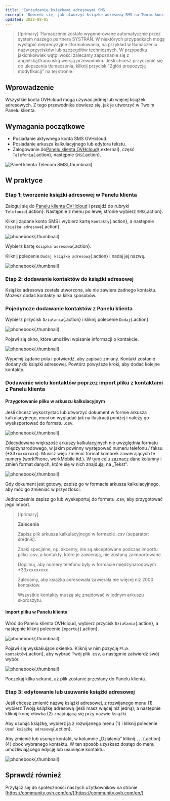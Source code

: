 ```yaml
---
title: 'Zarządzanie książkami adresowymi SMS'
excerpt: 'Dowiedz się, jak utworzyć książkę adresową SMS na Twoim koncie OVHcloud'
updated: 2022-08-05
---
```


> [!primary]
> Tłumaczenie zostało wygenerowane automatycznie przez system naszego partnera SYSTRAN. W niektórych przypadkach mogą wystąpić nieprecyzyjne sformułowania, na przykład w tłumaczeniu nazw przycisków lub szczegółów technicznych. W przypadku jakichkolwiek wątpliwości zalecamy zapoznanie się z angielską/francuską wersją przewodnika. Jeśli chcesz przyczynić się do ulepszenia tłumaczenia, kliknij przycisk "Zgłóś propozycję modyfikacji" na tej stronie.
>

## Wprowadzenie

Wszystkie konta OVHcloud mogą używać jednej lub więcej książek adresowych. Z tego przewodnika dowiesz się, jak je utworzyć w Twoim Panelu klienta.

## Wymagania początkowe

- Posiadanie aktywnego konta SMS OVHcloud.
- Posiadanie arkusza kalkulacyjnego lub edytora tekstu.
- Zalogowanie do[Panelu klienta OVHcloud](https://www.ovh.com/auth/?action=gotomanager&from=https://www.ovh.pl/&ovhSubsidiary=pl){.external}, część `Telefonia`{.action}, następnie `SMS`{.action}.

![Panel klienta Telecom SMS](https://raw.githubusercontent.com/ovh/docs/master/templates/control-panel/product-selection/telecom/tpl-telecom-03-en-sms.png){.thumbnail}

## W praktyce

### Etap 1: tworzenie książki adresowej w Panelu klienta

Zaloguj się do [Panelu klienta OVHcloud](https://www.ovh.com/auth/?action=gotomanager&from=https://www.ovh.pl/&ovhSubsidiary=pl) i przejdź do rubryki `Telefonia`{.action}. Następnie z menu po lewej stronie wybierz `SMS`{.action}.

Kliknij żądane konto SMS i wybierz kartę `Kontakty`{.action}, a następnie `Książka adresowa`{.action}.

![phonebook](images/smsphonebook01.png){.thumbnail}

Wybierz kartę `Książka adresowa`{.action}.

Kliknij polecenie `Dodaj książkę adresową`{.action} i nadaj jej nazwę.

![phonebook](images/smsphonebook2.png){.thumbnail}

### Etap 2: dodawanie kontaktów do książki adresowej

Książka adresowa została utworzona, ale nie zawiera żadnego kontaktu. Możesz dodać kontakty na kilka sposobów.

### Pojedyncze dodawanie kontaktów z Panelu klienta

Wybierz przycisk `Działania`{.action} i kliknij polecenie `Dodaj`{.action}.

![phonebook](images/smsphonebook3.png){.thumbnail}

Pojawi się okno, które umożliwi wpisanie informacji o kontakcie.

![phonebook](images/smsphonebook4.png){.thumbnail}

Wypełnij żądane pola i potwierdź, aby zapisać zmiany. Kontakt zostanie dodany do książki adresowej. Powtórz powyższe kroki, aby dodać kolejne kontakty.

### Dodawanie wielu kontaktów poprzez import pliku z kontaktami z Panelu klienta

#### Przygotowanie pliku w arkuszu kalkulacyjnym

Jeśli chcesz wykorzystać lub utworzyć dokument w formie arkusza kalkulacyjnego, musi on wyglądać jak na ilustracji poniżej i należy go wyeksportować do formatu .csv.

![phonebook](images/smsphonebook-spreadsheet1.png){.thumbnail}

Zdecydowana większość arkuszy kalkulacyjnych nie uwzględnia formatu międzynarodowego, w jakim powinny występować numeru telefonu / faksu (+33xxxxxxxxx). Musisz więc zmienić format komórek zawierających te numery (workPhone, workMobile itd.). W tym celu zaznacz dane kolumny i zmień format danych, które się w nich znajdują, na „Tekst”.

![phonebook](images/smsphonebook-spreadsheet2.png){.thumbnail}

Gdy dokument jest gotowy, zapisz go w formacie arkusza kalkulacyjnego, aby móc go zmieniać w przyszłości.

Jednocześnie zapisz go lub wyeksportuj do formatu .csv, aby przygotować jego import.

> [!primary]
>
> **Zalecenia**
>
>Zapisz plik arkusza kalkulacyjnego w formacie .csv (separator: średnik).
>
>Znaki specjalne, np. akcenty, nie są akceptowane podczas importu pliku .csv, a kontakty, które je zawierają, nie zostaną zaimportowane.
>
>Dopilnuj, aby numery telefonu były w formacie międzynarodowym +33xxxxxxxxx.
>
>Zalecamy, aby książka adresowała zawierała nie więcej niż 2000 kontaktów.
>
>Wszystkie kontakty muszą się znajdować w jednym arkuszu skoroszytu.
>
>

#### Import pliku w Panelu klienta

Wróć do Panelu klienta OVHcloud, wybierz przycisk `Działania`{.action}, a następnie kliknij polecenie `Importuj`{.action}.

![phonebook](images/smsphonebook5.png){.thumbnail}

Pojawi się wyskakujące okienko. Kliknij w nim pozycję `Plik kontaktów`{.action}, aby wybrać Twój plik .csv, a następnie zatwierdź swój wybór.

![phonebook](images/smsphonebook6.png){.thumbnail}

Poczekaj kilka sekund, aż plik zostanie przesłany do Panelu klienta.

### Etap 3: edytowanie lub usuwanie książki adresowej

Jeśli chcesz zmienić nazwę książki adresowej, z rozwijanego menu (1) wybierz Twoją książkę adresową (jeśli masz więcej niż jedną), a następnie kliknij ikonę ołówka (2) znajdującą się przy nazwie książki. 

Aby usunąć książkę, wybierz ją z rozwijanego menu (1) i kliknij polecenie `Usuń książkę adresową`{.action}.

Aby zmienić lub usunąć kontakt, w kolumnie „Działania” kliknij `...`{.action} (4) obok wybranego kontaktu. W ten sposób uzyskasz dostęp do menu umożliwiającego edycję lub usunięcie kontaktu.

![phonebook](images/smsphonebook7.png){.thumbnail}

## Sprawdź również

Przyłącz się do społeczności naszych użytkowników na stronie [https://community.ovh.com/en/](https://community.ovh.com/en/)

